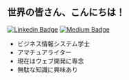 ## 世界の皆さん、こんにちは！

[![Linkedin Badge](https://img.shields.io/badge/-linkedin-blue?style=flat-circle&logo=Linkedin&logoColor=white&link=https://www.linkedin.com/in/ghiorzi/)](https://www.linkedin.com/in/ghiorzi/) [![Medium Badge](https://img.shields.io/badge/-medium-black?style=flat-circle&logo=Medium&logoColor=white&link=https://medium.com/@ghiorzi)](https://medium.com/@ghiorzi)
 
- ビジネス情報システム学士
- アマチュアライター
- 現在はウェブ開発に専念
- 無駄な知識に興味あり

